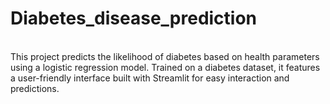 # Diabetes_disease_prediction
<br>
This project predicts the likelihood of diabetes based on health parameters using a logistic regression model.
Trained on a diabetes dataset, it features a user-friendly interface built with Streamlit for easy interaction and predictions.
